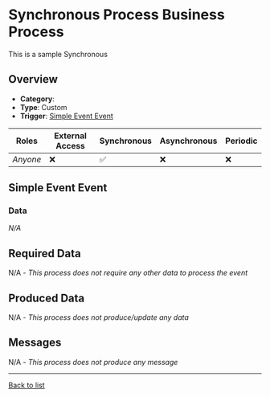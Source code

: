 # Synchronous Process Business Process
This is a sample Synchronous

## Overview
 - **Category**: 
 - **Type**: Custom
 - **Trigger**: [Simple Event Event](#simple-event-event)

| Roles | External Access | Synchronous | Asynchronous | Periodic |
| ----- | --------------- | ----------- | ------------ | -------- |
| *Anyone* | :x: | :white_check_mark: | :x: | :x:

## Simple Event Event

### Data
*N/A*

## Required Data
N/A - *This process does not require any other data to process the event*

## Produced Data
N/A - *This process does not produce/update any data*

## Messages
N/A - *This process does not produce any message*

---
[Back to list](Overview.md)